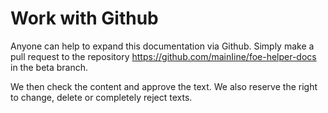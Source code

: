 # Work with Github

Anyone can help to expand this documentation via Github. Simply make a pull request to the repository https://github.com/mainIine/foe-helper-docs in the beta branch.

We then check the content and approve the text. We also reserve the right to change, delete or completely reject texts.
